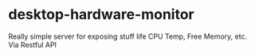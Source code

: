 desktop-hardware-monitor
========================

Really simple server for exposing stuff life CPU Temp, Free Memory, etc. Via Restful API
